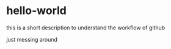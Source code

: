 # hello-world
this is a short description to understand the workflow of github


just messing around

